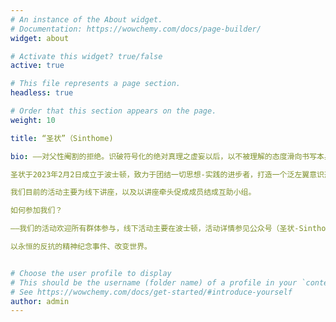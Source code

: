```yaml
---
# An instance of the About widget.
# Documentation: https://wowchemy.com/docs/page-builder/
widget: about

# Activate this widget? true/false
active: true

# This file represents a page section.
headless: true

# Order that this section appears on the page.
weight: 10

title: “圣状”（Sinthome)

bio: ——对父性阉割的拒绝。识破符号化的绝对真理之虚妄以后，以不被理解的态度滑向书写本身。圣状本身是拒斥·排他·独行，是狂欢·认识·理想。  

圣状于2023年2月2日成立于波士顿，致力于团结一切思想-实践的进步者，打造一个泛左翼意识形态基础的分析师社区，并进一步促进经济活动的实践。

我们目前的活动主要为线下讲座，以及以讲座牵头促成成员结成互助小组。

如何参加我们？

——我们的活动欢迎所有群体参与，线下活动主要在波士顿，活动详情参见公众号（圣状-Sinthome），也可以查看我们往期讲座纪要。

以永恒的反抗的精神纪念事件、改变世界。


# Choose the user profile to display
# This should be the username (folder name) of a profile in your `content/authors/` folder.
# See https://wowchemy.com/docs/get-started/#introduce-yourself
author: admin
---
```

